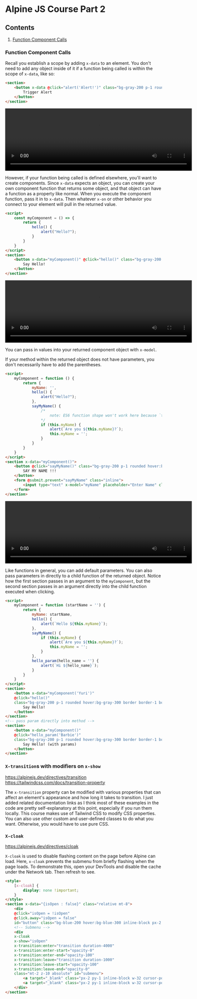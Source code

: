 # Alpine JS Course Part 2

## Contents
1. [Function Component Calls](#function-component-calls)

### Function Component Calls

Recall you establish a scope by adding `x-data` to an element. You don't need to add any object inside of it if a function being called is within the scope of `x-data`, like so:

```html
<section>
    <button x-data @click="alert('Alert!')" class="bg-gray-200 p-1 rounded hover:bg-gray-300 border border-1 border-gray-500">
        Trigger Alert
    </button>
</section>
```

<video width='600' height='200' controls>
    <source src="../vid/function-call1.mov" type="video/mp4">
</video>

However, if your function being called is defined elsewhere, you'll want to create components. Since `x-data` expects an object, you can create your own component function that returns some object, and that object can have a function as a property like normal. When you execute the component function, pass it in to `x-data`. Then whatever `x-on` or other behavior you connect to your element will pull in the returned value.

```html
<script>
    const myComponent = () => {
        return {
            hello() {
                alert("Hello?");
            }
        }
    }
</script>
<section>
    <button x-data="myComponent()" @click="hello()" class="bg-gray-200 p-1 rounded hover:bg-gray-300 border border-1 border-gray-500">
        Say Hello!
    </button>
</section>
```

<video width='600' height='200' controls>
    <source src="../vid/function-call2.mov" type="video/mp4">
</video>

You can pass in values into your returned component object with `x-model`.

If your method within the returned object does not have parameters, you don't necessarily have to add the parentheses.

```html
<script>
    myComponent = function () {
        return {
            myName: '',
            hello() {
                alert("Hello?");
            },
            sayMyName() {
                /* 
                    note: ES6 function shape won't work here because `this` would refer to the global Window object, not the returned object.
                */
                if (this.myName) {
                    alert(`Are you ${this.myName}?`);
                    this.myName = '';
                }
            }
        }
    }
</script>
<section x-data="myComponent()">
    <button @click="sayMyName()" class="bg-gray-200 p-1 rounded hover:bg-gray-300 border border-1 border-gray-500">
        SAY MY NAME !!!
    </button>
    <form @submit.prevent="sayMyName" class="inline">
        <input type="text" x-model="myName" placeholder="Enter Name" class="ml-2"> 
    </form>
</section>
```

<video width='600' height='200' controls>
    <source src="../vid/function-call3-this.mov" type="video/mp4">
</video>

Like functions in general, you can add default parameters. You can also pass parameters in directly to a child function of the returned object. Notice how the first section passes in an argument to the `myComponent`, but the second section passes in an argument directly into the child function executed when clicking.

```html
<script>
    myComponent = function (startName = '') {
        return {
            myName: startName,
            hello() {
                alert(`Hello ${this.myName}`);
            },
            sayMyName() {
                if (this.myName) {
                    alert(`Are you ${this.myName}?`);
                    this.myName = '';
                }
            },
            hello_param(hello_name = '') {
                alert(`Hi ${hello_name}`);
            }
        }
    }
</script>
<section>
    <button x-data="myComponent('Yuri')" 
    @click="hello()" 
    class="bg-gray-200 p-1 rounded hover:bg-gray-300 border border-1 border-gray-500">
        Say Hello!
    </button>
</section>
<!-- pass param directly into method -->
<section>
    <button x-data="myComponent()"
    @click="hello_param('Barbie')" 
    class="bg-gray-200 p-1 rounded hover:bg-gray-300 border border-1 border-gray-500">
        Say Hello! (with params)
    </button>
</section>
```

### `X-transition`s with modifiers on `x-show`

https://alpinejs.dev/directives/transition
https://tailwindcss.com/docs/transition-property

The `x-transition` property can be modified with various properties that can affect an element's appearance and how long it takes to transition. I just added related documentation links as I think most of these examples in the code are pretty self-explanatory at this point, especially if you run them locally. This course makes use of Tailwind CSS to modify CSS properties. You can also use other custom and user-defined classes to do what you want. Otherwise, you would have to use pure CSS.

### `X-cloak`

https://alpinejs.dev/directives/cloak

`X-cloak` is used to disable flashing content on the page before Alpine can load. Here, `x-cloak` prevents the submenu from briefly flashing when the page loads. To demonstrate this, open your DevTools and disable the cache under the Network tab. Then refresh to see.

```html
<style>
    [x-cloak] { 
        display: none !important;
    }
</style>
<section x-data="{isOpen : false}" class="relative mt-8">
    <div
    @click="isOpen = !isOpen"
    @click.away="isOpen = false"
    id="button" class="bg-blue-200 hover:bg-blue-300 inline-block px-2 py-1 cursor-pointer">Open Menu</div>
    <!-- Submenu -->
    <div
    x-cloak
    x-show="isOpen"
    x-transition:enter="transition duration-4000"
    x-transition:enter-start="opacity-0"
    x-transition:enter-end="opacity-100"
    x-transition:leave="transition duration-1000"
    x-transition:leave-start="opacity-100"
    x-transition:leave-end="opacity-0"
    class="mt-2 z-10 absolute" id="submenu">
        <a target="_blank" class="px-2 py-1 inline-block w-32 cursor-pointer bg-blue-200 hover:bg-blue-300" href="https://www.google.com">Google</a><br>
        <a target="_blank" class="px-2 py-1 inline-block w-32 cursor-pointer bg-blue-200 hover:bg-blue-300" href="https://www.amazon.com">Amazon</a><br>
    </div>
</section>

